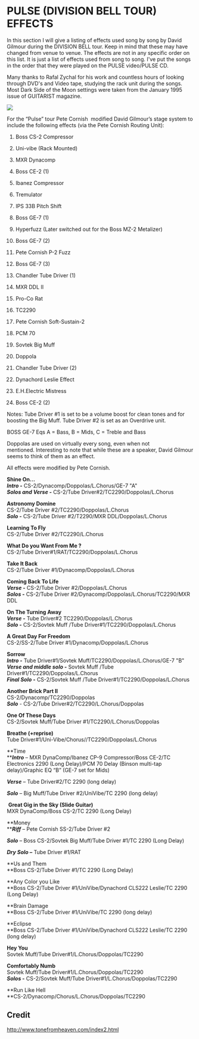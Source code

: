 # PULSE (DIVISION BELL TOUR) EFFECTS

In this section I will give a listing of effects used song by song by David Gilmour during the DIVISION BELL tour. Keep in mind that these may have changed from venue to venue. The effects are not in any specific order on this list. It is just a list of effects used from song to song. I've put the songs in the order that they were played on the PULSE video/PULSE CD.

Many thanks to Rafal Zychal for his work and countless hours of looking through DVD's and Video tape, studying the rack unit during the songs. Most Dark Side of the Moon settings were taken from the January 1995 issue of GUITARIST magazine.

![](pilserig.jpg)

For the “Pulse” tour Pete Cornish  modified David Gilmour’s stage system to include the following effects (via the Pete Cornish Routing Unit):

1) Boss CS-2 Compressor

13) Uni-vibe (Rack Mounted)

2) MXR Dynacomp

14) Boss CE-2 (1)

3) Ibanez Compressor

15) Tremulator

4) IPS 33B Pitch Shift

16) Boss GE-7 (1)

5) Hyperfuzz (Later switched out for the Boss MZ-2 Metalizer)

17) Boss GE-7 (2)

6) Pete Cornish P-2 Fuzz

18) Boss GE-7 (3)

7) Chandler Tube Driver (1)

19) MXR DDL II

8) Pro-Co Rat

20) TC2290

9) Pete Cornish Soft-Sustain-2

21) PCM 70

10) Sovtek Big Muff

22) Doppola

11) Chandler Tube Driver (2)

23) Dynachord Leslie Effect

12) E.H.Electric Mistress

24) Boss CE-2 (2)

Notes: Tube Driver #1 is set to be a volume boost for clean tones and for boosting the Big Muff. Tube Driver #2 is set as an Overdrive unit. 

BOSS GE-7 Eqs A = Bass, B = Mids, C = Treble and Bass 

Doppolas are used on virtually every song, even when not mentioned. Interesting to note that while these are a speaker, David Gilmour seems to think of them as an effect.

All effects were modified by Pete Cornish. 

**Shine On...**  
**_Intro -_** CS-2/Dynacomp/Doppolas/L.Chorus/GE-7 "A"  
**_Solos and Verse -_** CS-2/Tube Driver#2/TC2290/Doppolas/L.Chorus

**Astronomy Domine**  
CS-2/Tube Driver #2/TC2290/Doppolas/L.Chorus  
**_Solo -_** CS-2/Tube Driver #2/T2290/MXR DDL/Doppolas/L.Chorus

**Learning To Fly**  
CS-2/Tube Driver #2/TC2290/L.Chorus

**What Do you Want From Me ?**  
CS-2/Tube Driver#1/RAT/TC2290/Doppolas/L.Chorus

**Take It Back**  
CS-2/Tube Driver #1/Dynacomp/Doppolas/L.Chorus

**Coming Back To Life**  
**_Verse -_** CS-2/Tube Driver #2/Doppolas/L.Chorus  
**_Solos -_** CS-2/Tube Driver #2/Dynacomp/Doppolas/L.Chorus/TC2290/MXR DDL

**On The Turning Away**  
**_Verse -_** Tube Driver#2 TC2290/Doppolas/L.Chorus  
**_Solo -_** CS-2/Sovtek Muff /Tube Driver#1/TC2290/Doppolas/L.Chorus

**A Great Day For Freedom**  
CS-2/SS-2/Tube Driver #1/Dynacomp/Doppolas/L.Chorus

**Sorrow**  
**_Intro -_** Tube Driver#1/Sovtek Muff/TC2290/Doppolas/L.Chorus/GE-7 "B"  
**_Verse and middle solo -_** Sovtek Muff /Tube Driver#1/TC2290/Doppolas/L.Chorus  
**_Final Solo -_** CS-2/Sovtek Muff /Tube Driver#1/TC2290/Doppolas/L.Chorus  
  
**Another Brick Part II**  
CS-2/Dynacomp/TC2290/Doppolas  
**_S_**_**olo**_ \- CS-2/Tube Driver#2/TC2290/L.Chorus/Doppolas

**One Of These Days**  
CS-2/Sovtek Muff/Tube Driver #1/TC2290/L.Chorus/Doppolas

**Breathe (+reprise)**  
Tube Driver#1/Uni-Vibe/Chorus//TC2290/Doppolas/L.Chorus  
  
**Time  
**_**Intro**_ – MXR DynaComp/Ibanez CP-9 Compressor/Boss CE-2/TC Electronics 2290 (Long Delay)/PCM 70 Delay (Binson multi-tap delay)/Graphic EQ “B” (GE-7 set for Mids)

**_Verse_** – Tube Driver#2/TC 2290 (long delay)

**_Solo_** – Big Muff/Tube Driver #2/UniVibe/TC 2290 (long delay)

 **Great Gig in the Sky (Slide Guitar)**  
MXR DynaComp/Boss CS-2/TC 2290 (Long Delay) 

**Money  
**_**Riff**_ – Pete Cornish SS-2/Tube Driver #2

_**Solo**_ – Boss CS-2/Sovtek Big Muff/Tube Driver #1/TC 2290 (Long Delay)

**_Dry Solo –_** Tube Driver #1/RAT 

**Us and Them  
**Boss CS-2/Tube Driver #1/TC 2290 (Long Delay) 

**Any Color you Like  
**Boss CS-2/Tube Driver #1/UniVibe/Dynachord CLS222 Leslie/TC 2290 (Long Delay) 

**Brain Damage  
**Boss CS-2/Tube Driver #1/UniVibe/TC 2290 (long delay) 

**Eclipse  
**Boss CS-2/Tube Driver #1/UniVibe/Dynachord CLS222 Leslie/TC 2290 (long delay)  
  
**Hey You**  
Sovtek Muff/Tube Driver#1/L.Chorus/Doppolas/TC2290  
  
**Comfortably Numb**  
Sovtek Muff/Tube Driver#1/L.Chorus/Doppolas/TC2290  
**_Solos -_** CS-2/Sovtek Muff/Tube Driver#1/L.Chorus/Doppolas/TC2290  
  
**Run Like Hell  
**CS-2/Dynacomp/Chorus/L.Chorus/Doppolas/TC2290

## Credit

http://www.tonefromheaven.com/index2.html
